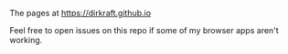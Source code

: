 
The pages at
https://dirkraft.github.io

Feel free to open issues on this repo if some of my browser apps aren't working.
